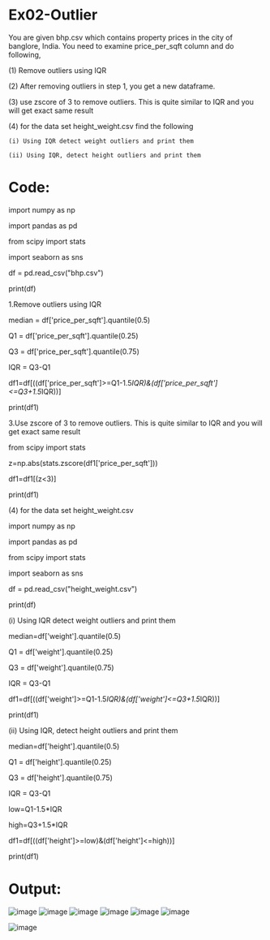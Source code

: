 # Ex02-Outlier

You are given bhp.csv which contains property prices in the city of banglore, India. You need to examine price_per_sqft column and do following,

(1) Remove outliers using IQR 

(2) After removing outliers in step 1, you get a new dataframe.

(3) use zscore of 3 to remove outliers. This is quite similar to IQR and you will get exact same result

(4) for the data set height_weight.csv find the following

    (i) Using IQR detect weight outliers and print them

    (ii) Using IQR, detect height outliers and print them
    
    
 # Code:
import numpy as np  

import pandas as pd

from scipy import stats

import seaborn as sns

df = pd.read_csv("bhp.csv")

print(df)

1.Remove outliers using IQR

median = df['price_per_sqft'].quantile(0.5)

Q1 = df['price_per_sqft'].quantile(0.25)

Q3 = df['price_per_sqft'].quantile(0.75)    

IQR = Q3-Q1

df1=df[((df['price_per_sqft']>=Q1-1.5*IQR)&(df['price_per_sqft']<=Q3+1.5*IQR))]

print(df1)

3.Use zscore of 3 to remove outliers. This is quite similar to IQR and you will get
exact same result

from scipy import stats

z=np.abs(stats.zscore(df1['price_per_sqft']))

df1=df1[(z<3)]

print(df1)

(4) for the data set height_weight.csv

import numpy as np

import pandas as pd

from scipy import stats

import seaborn as sns

df = pd.read_csv("height_weight.csv")

print(df)

(i) Using IQR detect weight outliers and print them

median=df['weight'].quantile(0.5)

Q1 = df['weight'].quantile(0.25)

Q3 = df['weight'].quantile(0.75)

IQR = Q3-Q1

df1=df[((df['weight']>=Q1-1.5*IQR)&(df['weight']<=Q3+1.5*IQR))]

print(df1)

(ii) Using IQR, detect height outliers and print them

median=df['height'].quantile(0.5)

Q1 = df['height'].quantile(0.25)

Q3 = df['height'].quantile(0.75)

IQR = Q3-Q1

low=Q1-1.5*IQR

high=Q3+1.5*IQR

df1=df[((df['height']>=low)&(df['height']<=high))]

print(df1)

# Output:
![image](https://user-images.githubusercontent.com/95179990/227202897-cdfb3fc6-0538-4d31-9c27-e0c554a69deb.png)
![image](https://user-images.githubusercontent.com/95179990/227203827-22d70253-f5b9-4b28-a656-b981d6df6e06.png)
![image](https://user-images.githubusercontent.com/95179990/227203957-074396e0-07c8-4f23-990a-e025feee533e.png)
![image](https://user-images.githubusercontent.com/95179990/227204107-1380ef41-1b7a-476e-ba2d-447260b4548a.png)
![image](https://user-images.githubusercontent.com/95179990/227204454-43c780b6-1d88-45de-af63-531fe39d6051.png)
![image](https://user-images.githubusercontent.com/95179990/227204815-51bafd22-e480-4255-8b72-f4bf4f05765d.png)

![image](https://user-images.githubusercontent.com/95179990/227204747-950f9833-38c0-44c2-b7f2-f5183d164889.png)





